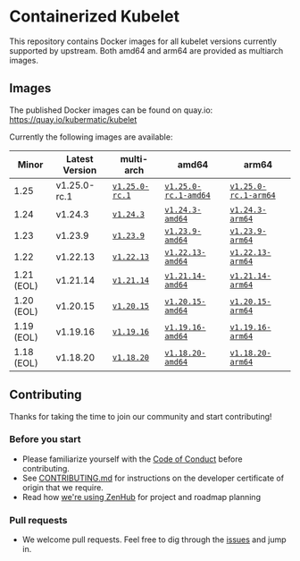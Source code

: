 # Containerized Kubelet

This repository contains Docker images for all kubelet versions currently supported by upstream.
Both amd64 and arm64 are provided as multiarch images.

## Images

The published Docker images can be found on quay.io: https://quay.io/kubermatic/kubelet

Currently the following images are available:

<!-- versions_start -->
| Minor | Latest Version | multi-arch | amd64 | arm64 |
| ----- | ------- | ---------- | ----- | ----- |
| 1.25 | v1.25.0-rc.1 | [`v1.25.0-rc.1`](https://quay.io/kubermatic/kubelet:v1.25.0-rc.1) | [`v1.25.0-rc.1-amd64`](https://quay.io/kubermatic/kubelet:v1.25.0-rc.1-amd64) | [`v1.25.0-rc.1-arm64`](https://quay.io/kubermatic/kubelet:v1.25.0-rc.1-arm64) |
| 1.24 | v1.24.3 | [`v1.24.3`](https://quay.io/kubermatic/kubelet:v1.24.3) | [`v1.24.3-amd64`](https://quay.io/kubermatic/kubelet:v1.24.3-amd64) | [`v1.24.3-arm64`](https://quay.io/kubermatic/kubelet:v1.24.3-arm64) |
| 1.23 | v1.23.9 | [`v1.23.9`](https://quay.io/kubermatic/kubelet:v1.23.9) | [`v1.23.9-amd64`](https://quay.io/kubermatic/kubelet:v1.23.9-amd64) | [`v1.23.9-arm64`](https://quay.io/kubermatic/kubelet:v1.23.9-arm64) |
| 1.22 | v1.22.13 | [`v1.22.13`](https://quay.io/kubermatic/kubelet:v1.22.13) | [`v1.22.13-amd64`](https://quay.io/kubermatic/kubelet:v1.22.13-amd64) | [`v1.22.13-arm64`](https://quay.io/kubermatic/kubelet:v1.22.13-arm64) |
| 1.21 (EOL) | v1.21.14 | [`v1.21.14`](https://quay.io/kubermatic/kubelet:v1.21.14) | [`v1.21.14-amd64`](https://quay.io/kubermatic/kubelet:v1.21.14-amd64) | [`v1.21.14-arm64`](https://quay.io/kubermatic/kubelet:v1.21.14-arm64) |
| 1.20 (EOL) | v1.20.15 | [`v1.20.15`](https://quay.io/kubermatic/kubelet:v1.20.15) | [`v1.20.15-amd64`](https://quay.io/kubermatic/kubelet:v1.20.15-amd64) | [`v1.20.15-arm64`](https://quay.io/kubermatic/kubelet:v1.20.15-arm64) |
| 1.19 (EOL) | v1.19.16 | [`v1.19.16`](https://quay.io/kubermatic/kubelet:v1.19.16) | [`v1.19.16-amd64`](https://quay.io/kubermatic/kubelet:v1.19.16-amd64) | [`v1.19.16-arm64`](https://quay.io/kubermatic/kubelet:v1.19.16-arm64) |
| 1.18 (EOL) | v1.18.20 | [`v1.18.20`](https://quay.io/kubermatic/kubelet:v1.18.20) | [`v1.18.20-amd64`](https://quay.io/kubermatic/kubelet:v1.18.20-amd64) | [`v1.18.20-arm64`](https://quay.io/kubermatic/kubelet:v1.18.20-arm64) |


<!-- versions_end -->

## Contributing

Thanks for taking the time to join our community and start contributing!

### Before you start

* Please familiarize yourself with the [Code of Conduct][3] before contributing.
* See [CONTRIBUTING.md][2] for instructions on the developer certificate of origin that we require.
* Read how [we're using ZenHub][13] for project and roadmap planning

### Pull requests

* We welcome pull requests. Feel free to dig through the [issues][1] and jump in.

[1]: https://github.com/kubermatic/kubelet/issues
[2]: https://github.com/kubermatic/kubelet/blob/master/CONTRIBUTING.md
[3]: https://github.com/kubermatic/kubelet/blob/master/CODE_OF_CONDUCT.md

[11]: https://groups.google.com/forum/#!forum/kubermatic-dev
[12]: https://kubermatic.slack.com/messages/kubelet
[13]: https://github.com/kubermatic/kubelet/blob/master/Zenhub.md
[15]: http://slack.kubermatic.io/
